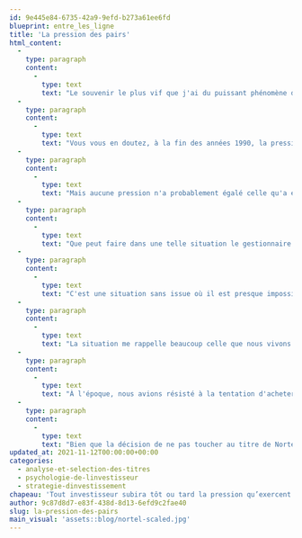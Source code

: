 ```yaml
---
id: 9e445e84-6735-42a9-9efd-b273a61ee6fd
blueprint: entre_les_ligne
title: 'La pression des pairs'
html_content:
  -
    type: paragraph
    content:
      -
        type: text
        text: "Le souvenir le plus vif que j'ai du puissant phénomène de la pression des pairs remonte à la fin des années 1990, début 2000, et concernait plus spécifiquement le titre coqueluche qu'était alors Nortel. À l'époque, j'étais en contact avec un gestionnaire de portefeuille que je rencontrais régulièrement pour partager nos idées et notre point de vue sur les marchés boursiers nord-américains."
  -
    type: paragraph
    content:
      -
        type: text
        text: "Vous vous en doutez, à la fin des années 1990, la pression était énorme sur les gestionnaires de portefeuille de participer à la vague qui emportait tout ce qui s'approchait de près ou de loin à la technologie et en particulier à l'Internet. Des sociétés aux activités très traditionnelles voyaient leurs titres s'envoler en ajoutant «\_.com\_» ou «\_web\_» à leur nom."
  -
    type: paragraph
    content:
      -
        type: text
        text: "Mais aucune pression n'a probablement égalé celle qu'a exercé le titre de Nortel sur les gestionnaires canadiens. Imaginez, emporté par la folie des technos, le titre de Nortel valait près de 35 % de l'indice TSX 300 (aujourd'hui S&P/TSX). 35 %! La Bourse de Toronto avait alors tenté de remédier à cette anomalie en créant une variante de son indice boursier phare, ce qu'on appelait le TSX 300 Capped, qui limitait la pondération du titre de Nortel à «\_seulement\_» 10 %."
  -
    type: paragraph
    content:
      -
        type: text
        text: "Que peut faire dans une telle situation le gestionnaire de portefeuille dont le poste dépend ni plus ni moins de sa capacité à obtenir des rendements qui ne s'éloignent pas trop de ceux des indices auxquels il est comparé?"
  -
    type: paragraph
    content:
      -
        type: text
        text: "C'est une situation sans issue où il est presque impossible de gagner. Si l'on n’achète pas le titre de Nortel et qu'il continue de s'apprécier, on aura l'air fou. Si on l'achète (à près de 35 % de son portefeuille) et que le titre corrige par la suite, on aura aussi l'air fou, voire pire. Le gestionnaire avec qui je discutais régulièrement avait pris une décision mitoyenne : investir dans Nortel, mais dans une proportion un peu moindre que l'indice canadien."
  -
    type: paragraph
    content:
      -
        type: text
        text: "La situation me rappelle beaucoup celle que nous vivons aujourd'hui, en particulier avec le titre de Tesla. Depuis qu'il a été ajouté à l'indice phare américain, le S&P 500, il y a quelques mois, le titre s'est fortement apprécié. À tel point que sa capitalisation boursière surpasse maintenant la barre de 1 billion de dollars US (1 000 milliards $). Son poids dans l'indice a récemment atteint 2,8 %. On est bien loin de Nortel dans l'indice canadien, mais la pression sur de nombreux gestionnaires et investisseurs d'acheter le titre de Tesla devient irrésistible."
  -
    type: paragraph
    content:
      -
        type: text
        text: "À l'époque, nous avions résisté à la tentation d'acheter des actions de Nortel. Je crois qu'il est sage de faire de même aujourd'hui pour Tesla ou tout titre ou catégorie d'actif (cryptomonnaie?) qui promet de doper ses rendements à court terme."
  -
    type: paragraph
    content:
      -
        type: text
        text: "Bien que la décision de ne pas toucher au titre de Nortel (ou aux autres titres technos à la mode) nous a fait mal paraître pendant quelques années, j'étais alors convaincu que c'était la décision qu'un «\_bon père de famille\_» devait prendre. Je ne me laisserai pas davantage tenter aujourd'hui par les placements à la mode du jour."
updated_at: 2021-11-12T00:00:00+00:00
categories:
  - analyse-et-selection-des-titres
  - psychologie-de-linvestisseur
  - strategie-dinvestissement
chapeau: 'Tout investisseur subira tôt ou tard la pression qu’exercent les marchés boursiers de se joindre à la parade.'
author: 9c87d8d7-e83f-438d-8d13-6efd9c2fae40
slug: la-pression-des-pairs
main_visual: 'assets::blog/nortel-scaled.jpg'
---
```

